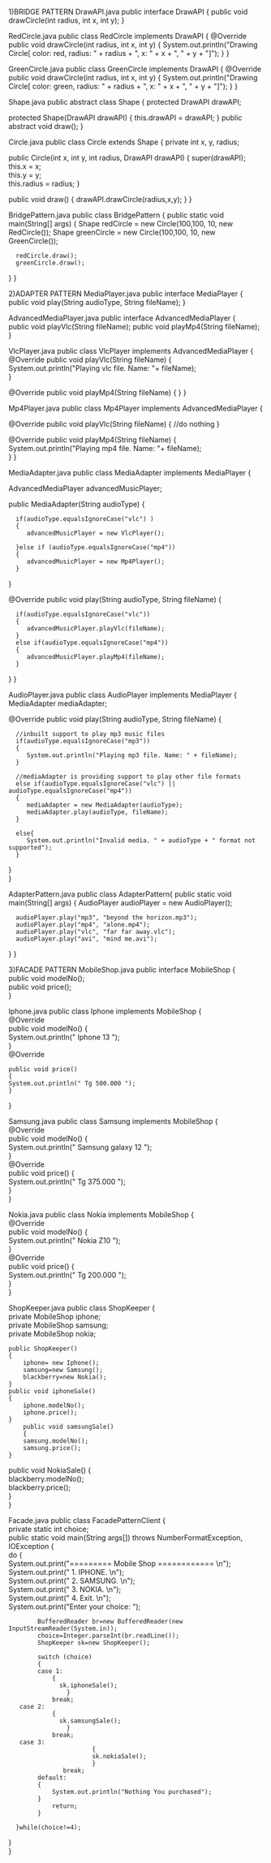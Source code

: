 1)BRIDGE PATTERN 
DrawAPI.java
public interface DrawAPI 
{
   public void drawCircle(int radius, int x, int y);
}


RedCircle.java
public class RedCircle implements DrawAPI 
{
   @Override
   public void drawCircle(int radius, int x, int y) 
   {
      System.out.println("Drawing Circle[ color: red, radius: " + radius + ", x: " + x + ", " + y + "]");
   }
}


GreenCircle.java
public class GreenCircle implements DrawAPI 
{
   @Override
   public void drawCircle(int radius, int x, int y) 
   {
      System.out.println("Drawing Circle[ color: green, radius: " + radius + ", x: " + x + ", " + y + "]");
   }
}


Shape.java
public abstract class Shape 
{
   protected DrawAPI drawAPI;
   
   protected Shape(DrawAPI drawAPI)
   {
      this.drawAPI = drawAPI;
   }
   public abstract void draw();	
}


Circle.java
public class Circle extends Shape 
{
   private int x, y, radius;

   public Circle(int x, int y, int radius, DrawAPI drawAPI) 
   {
      super(drawAPI);
      this.x = x;  
      this.y = y;  
      this.radius = radius;
   }

   public void draw() 
   {
      drawAPI.drawCircle(radius,x,y);
   }
}


BridgePattern.java
public class BridgePattern 
{
   public static void main(String[] args) 
   {
      Shape redCircle = new Circle(100,100, 10, new RedCircle());
      Shape greenCircle = new Circle(100,100, 10, new GreenCircle());

      redCircle.draw();
      greenCircle.draw();
   }
}




2)ADAPTER PATTERN 
MediaPlayer.java
public interface MediaPlayer 
{
   public void play(String audioType, String fileName);
}


AdvancedMediaPlayer.java
public interface AdvancedMediaPlayer 
{	
   public void playVlc(String fileName);
   public void playMp4(String fileName);
}


VlcPlayer.java
public class VlcPlayer implements AdvancedMediaPlayer
{
   @Override
   public void playVlc(String fileName) 
   {
      System.out.println("Playing vlc file. Name: "+ fileName);		
   }

   @Override
   public void playMp4(String fileName) 
   {
   }
}


Mp4Player.java
public class Mp4Player implements AdvancedMediaPlayer
{

   @Override
   public void playVlc(String fileName) 
   {
      //do nothing
   }

   @Override
   public void playMp4(String fileName) 
   {
      System.out.println("Playing mp4 file. Name: "+ fileName);		
   }
}


MediaAdapter.java
public class MediaAdapter implements MediaPlayer 
{

   AdvancedMediaPlayer advancedMusicPlayer;

   public MediaAdapter(String audioType)
   {
   
      if(audioType.equalsIgnoreCase("vlc") )
      {
         advancedMusicPlayer = new VlcPlayer();			
         
      }else if (audioType.equalsIgnoreCase("mp4"))
      {
         advancedMusicPlayer = new Mp4Player();
      }	
   }

   @Override
   public void play(String audioType, String fileName) 
   {
   
      if(audioType.equalsIgnoreCase("vlc"))
      {
         advancedMusicPlayer.playVlc(fileName);
      }
      else if(audioType.equalsIgnoreCase("mp4"))
      {
         advancedMusicPlayer.playMp4(fileName);
      }
   }
}


AudioPlayer.java
public class AudioPlayer implements MediaPlayer 
{
   MediaAdapter mediaAdapter; 

   @Override
   public void play(String audioType, String fileName) 
   {		

      //inbuilt support to play mp3 music files
      if(audioType.equalsIgnoreCase("mp3"))
      {
         System.out.println("Playing mp3 file. Name: " + fileName);			
      } 
      
      //mediaAdapter is providing support to play other file formats
      else if(audioType.equalsIgnoreCase("vlc") || audioType.equalsIgnoreCase("mp4"))
      {
         mediaAdapter = new MediaAdapter(audioType);
         mediaAdapter.play(audioType, fileName);
      }
      
      else{
         System.out.println("Invalid media. " + audioType + " format not supported");
      }
   }   
}


AdapterPattern.java
public class AdapterPattern{
   public static void main(String[] args) 
   {
      AudioPlayer audioPlayer = new AudioPlayer();

      audioPlayer.play("mp3", "beyond the horizon.mp3");
      audioPlayer.play("mp4", "alone.mp4");
      audioPlayer.play("vlc", "far far away.vlc");
      audioPlayer.play("avi", "mind me.avi");
   }
}


3)FACADE PATTERN 
MobileShop.java
public interface MobileShop
{  
    public void modelNo();  
    public void price();  
}  


Iphone.java
public class Iphone implements MobileShop 
{  
    @Override  
    public void modelNo() 
    {  
        System.out.println(" Iphone 13 ");  
    }  
    @Override  
   
    public void price() 
    {  
    System.out.println(" Tg 500.000 ");  
    }  
}  


Samsung.java
public class Samsung implements MobileShop
{  
    @Override  
    public void modelNo() 
    {  
    System.out.println(" Samsung galaxy 12 ");  
    }  
    @Override  
    public void price() 
    {  
        System.out.println(" Tg 375.000 ");  
    }  
}  


Nokia.java
public class Nokia implements MobileShop 
{  
    @Override  
    public void modelNo() 
    {  
    System.out.println(" Nokia Z10 ");  
    }  
    @Override  
    public void price() 
    {  
        System.out.println(" Tg 200.000 ");  
    }  
}  


ShopKeeper.java
public class ShopKeeper 
{  
    private MobileShop iphone;  
    private MobileShop samsung;  
    private MobileShop nokia;  
      
    public ShopKeeper()
    {  
        iphone= new Iphone();  
        samsung=new Samsung();  
        blackberry=new Nokia();  
    }  
    public void iphoneSale()
    {  
        iphone.modelNo();  
        iphone.price();  
    }  
        public void samsungSale()
        {  
        samsung.modelNo();  
        samsung.price();  
    }  
   public void NokiaSale()
   {  
    blackberry.modelNo();  
    blackberry.price();  
        }  
}  


Facade.java
public class FacadePatternClient 
{  
    private static int  choice;  
    public static void main(String args[]) throws NumberFormatException, IOException
    {  
        do
        {       
            System.out.print("========= Mobile Shop ============ \n");  
            System.out.print("            1. IPHONE.              \n");  
            System.out.print("            2. SAMSUNG.              \n");  
            System.out.print("            3. NOKIA.            \n");  
            System.out.print("            4. Exit.                     \n");  
            System.out.print("Enter your choice: ");  
              
            BufferedReader br=new BufferedReader(new InputStreamReader(System.in));  
            choice=Integer.parseInt(br.readLine());  
            ShopKeeper sk=new ShopKeeper();  
              
            switch (choice) 
            {  
            case 1:  
                {   
                  sk.iphoneSale();  
                    }  
                break;  
       case 2:  
                {  
                  sk.samsungSale();        
                    }  
                break;    
       case 3:  
                           {  
                           sk.nokiaSale();       
                           }  
                   break;     
            default:  
            {    
                System.out.println("Nothing You purchased");  
            }         
                return;  
            }  
              
      }while(choice!=4);  
   }  
}  
